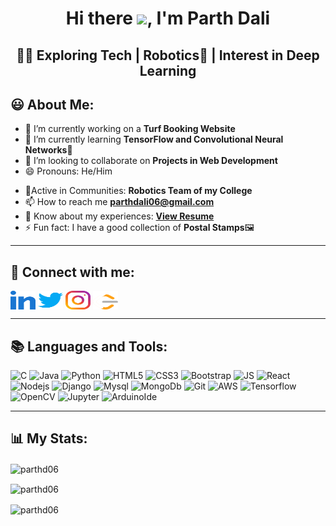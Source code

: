 <h1 align="center">Hi there <img src="https://github.com/TheDudeThatCode/TheDudeThatCode/blob/master/Assets/Hi.gif" width="29px">, I'm Parth Dali</h1>
<h2 align="center">👨‍💻 Exploring Tech | Robotics🤖 | Interest in Deep Learning</h2>

## 😃 About Me:
- 🔭 I’m currently working on a **Turf Booking Website** 
- 🌱 I’m currently learning **TensorFlow and Convolutional Neural Networks**📸
- 👯 I’m looking to collaborate on **Projects in Web Development**
- 😄 Pronouns: He/Him
<!-- - 👨‍💻 All of my projects are available at [www.parthprotfolio.com](www.parthprotfolio.com) -->
- 🙌Active in Communities: **Robotics Team of my College**
- 📫 How to reach me **parthdali06@gmail.com**
- 📄 Know about my experiences: **<a target="_blank" href="https://github.com/parthd06/parthd06/blob/main/Assets/Resume/MyResume.pdf">View Resume</a>**
- ⚡ Fun fact: I have a good collection of **Postal Stamps**🖼
<hr \>


<!-- ## Checkout my Portfolio <a href="">here</a> -->
<!-- <hr \> -->

## 🤗 Connect with me:
<p align="left">
<a href="https://www.linkedin.com/in/parth-dali-099a68182/" target="blank"><img align="center" src="https://github.com/parthd06/parthd06/blob/main/Assets/Social_Icons/linked-in-alt.svg" alt="parth-dali" height="30" width="40" /></a>
<a href="https://twitter.com/dparthd06" target="blank"><img align="center" src="https://github.com/parthd06/parthd06/blob/main/Assets/Social_Icons/twitter.svg" alt="dparthd06" height="30" width="40" /></a>
<a href="https://instagram.com/parth_d_06" target="blank"><img align="center" src="https://github.com/parthd06/parthd06/blob/main/Assets/Social_Icons/instagram.svg" alt="parth_d_06" height="30" width="40" /></a>
<a href="https://www.leetcode.com/parthd06" target="blank"><img align="center" src="https://github.com/parthd06/parthd06/blob/main/Assets/Social_Icons/leet-code.svg" alt="parthd06" height="30" width="40" /></a>
</p>
<hr \>


## 📚 Languages and Tools:
![C](https://img.shields.io/badge/c-%2300599C.svg?style=for-the-badge&logo=c&logoColor=white)
![Java](https://img.shields.io/badge/java-%23ED8B00.svg?style=for-the-badge&logo=java&logoColor=white)
![Python](https://img.shields.io/badge/Python-FFD43B?style=for-the-badge&logo=python&logoColor=darkgreen)
![HTML5](https://img.shields.io/badge/html5-%23E34F26.svg?style=for-the-badge&logo=html5&logoColor=white)
![CSS3](https://img.shields.io/badge/CSS3-1572B6?style=for-the-badge&logo=css3&logoColor=white)
![Bootstrap](https://img.shields.io/badge/bootstrap-%23563D7C.svg?style=for-the-badge&logo=bootstrap&logoColor=white)
![JS](https://img.shields.io/badge/JavaScript-323330?style=for-the-badge&logo=javascript&logoColor=F7DF1E)
![React](https://img.shields.io/badge/React-20232A?style=for-the-badge&logo=react&logoColor=61DAFB)
![Nodejs](https://img.shields.io/badge/Node.js-339933?style=for-the-badge&logo=nodedotjs&logoColor=white)
![Django](https://img.shields.io/badge/django-%23092E20.svg?style=for-the-badge&logo=django&logoColor=white)
![Mysql](https://img.shields.io/badge/MySQL-005C84?style=for-the-badge&logo=mysql&logoColor=white)
![MongoDb](https://img.shields.io/badge/MongoDB-4EA94B?style=for-the-badge&logo=mongodb&logoColor=white)
![Git](https://img.shields.io/badge/Git-F05032?style=for-the-badge&logo=git&logoColor=white)
![AWS](https://img.shields.io/badge/AWS-%23FF9900.svg?style=for-the-badge&logo=amazon-aws&logoColor=white)
![Tensorflow](https://img.shields.io/badge/TensorFlow-FF6F00?style=for-the-badge&logo=TensorFlow&logoColor=white)
![OpenCV](https://img.shields.io/badge/opencv-%23white.svg?style=for-the-badge&logo=opencv&logoColor=white)
![Jupyter](https://img.shields.io/badge/Jupyter-F37626.svg?&style=for-the-badge&logo=Jupyter&logoColor=white)
![ArduinoIde](https://img.shields.io/badge/Arduino-00979D?style=for-the-badge&logo=Arduino&logoColor=white)
<hr \>

## 📊 My Stats:
<p><img align="center" src="https://github-readme-stats.vercel.app/api/top-langs?username=parthd06&show_icons=true&locale=en&layout=compact" alt="parthd06" /></p>
<p><img align="center" src="https://github-readme-stats.vercel.app/api?username=parthd06&show_icons=true&locale=en" alt="parthd06" /></p>
<p><img align="center" src="https://github-readme-streak-stats.herokuapp.com/?user=parthd06&" alt="parthd06" /></p>
